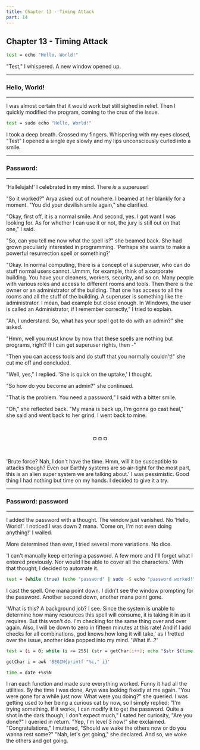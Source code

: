 ```yaml
---
title: Chapter 13 - Timing Attack
part: 14
---
```


## Chapter 13 - Timing Attack

```sh
test = echo "Hello, World!"
```

"Test," I whispered. A new window opened up.

---

### Hello, World!

---

I was almost certain that it would work but still sighed in relief. Then I quickly modified the program, coming to the crux of the issue.

```sh
test = sudo echo "Hello, World!"
```

I took a deep breath. Crossed my fingers. Whispering with my eyes closed, "Test" I opened a single eye slowly and my lips unconsciously curled into a smile.

---

### Password:

---

'Hallelujah!' I celebrated in my mind. There *is* a superuser!

"So it worked?" Arya asked out of nowhere. I beamed at her blankly for a moment. "You did your devilish smile again," she clarified.

"Okay, first off, it is a normal smile. And second, yes. I got want I was looking for. As for whether I can use it or not, the jury is still out on that one," I said.

"So, can you tell me now what the spell is?" she beamed back. She had grown peculiarly interested in programming. 'Perhaps she wants to make a powerful resurrection spell or something?'

"Okay. In normal computing, there is a concept of a superuser, who can do stuff normal users cannot. Ummm, for example, think of a corporate building. You have your cleaners, workers, security, and so on. Many people with various roles and access to different rooms and tools. Then there is the owner or an administrator of the building. That one has access to all the rooms and all the stuff of the building. A superuser is something like the administrator. I mean, bad example but close enough. In Windows, the user is called an Administrator, if I remember correctly," I tried to explain.

"Ah, I understand. So, what has your spell got to do with an admin?" she asked.

"Hmm, well you must know by now that these spells are nothing but programs, right? If I can get superuser rights, then -"

"Then you can access tools and do stuff that you normally couldn't!" she cut me off and concluded.

"Well, yes," I replied. 'She is quick on the uptake,' I thought.

"So how do you become an admin?" she continued.

"That is the problem. You need a password," I said with a bitter smile.

"Oh," she reflected back. "My mana is back up, I'm gonna go cast heal," she said and went back to her grind. I went back to mine.


<br />
 <p style="text-align:center"><strong>¤ ¤ ¤</strong></p> 
<br />


'Brute force? Nah, I don't have the time. Hmm, will it be susceptible to attacks though? Even our Earthly systems are so air-tight for the most part, this is an alien super system we are talking about.' I was pessimistic. Good thing I had nothing but time on my hands. I decided to give it a try.

---

### Password: password

---

I added the password with a thought. The window just vanished. No 'Hello, World!'. I noticed I was down 2 mana. 'Come on, I'm not even doing anything!' I wailed.

More determined than ever, I tried several more variations. No dice.

'I can't manually keep entering a password. A few more and I'll forget what I entered previously. Nor would I be able to cover all the characters.' With that thought, I decided to automate it.

```sh
test = (while (true) (echo "password" | sudo -S echo "password worked!"))
```

I cast the spell. One mana point down. I didn't see the window prompting for the password. Another second down, another mana point gone.

'What is this? A background job? I see. Since the system is unable to determine how many resources this spell will consume, it is taking it in as it requires. But this won't do. I'm checking for the same thing over and over again. Also, I will be down to zero in fifteen minutes at this rate! And if I add checks for all combinations, god knows how long it will take,' as I fretted over the issue, another idea popped into my mind. 'What if...?'

```sh
test = (i = 0; while (i <= 255) (str = getChar[i++]; echo "$str $(time)" >> testFile; echo $str | sudo -S echo $str "worked!" ))

getChar i = awk 'BEGIN{printf "%c," i}'

time = date +%s%N
```

I ran each function and made sure everything worked. Funny it had all the utilities. By the time I was done, Arya was looking fixedly at me again. "You were gone for a while just now. What were you doing?" she queried. I was getting used to her being a curious cat by now, so I simply replied: "I'm trying something. If it works, I can modify it to get the password. Quite a shot in the dark though, I don't expect much," I sated her curiosity, "Are you done?" I queried in return. "Yep, I'm level 3 now!" she exclaimed. "Congratulations," I muttered, "Should we wake the others now or do you wanna rest some?" "Nah, let's get going," she declared. And so, we woke the others and got going.



